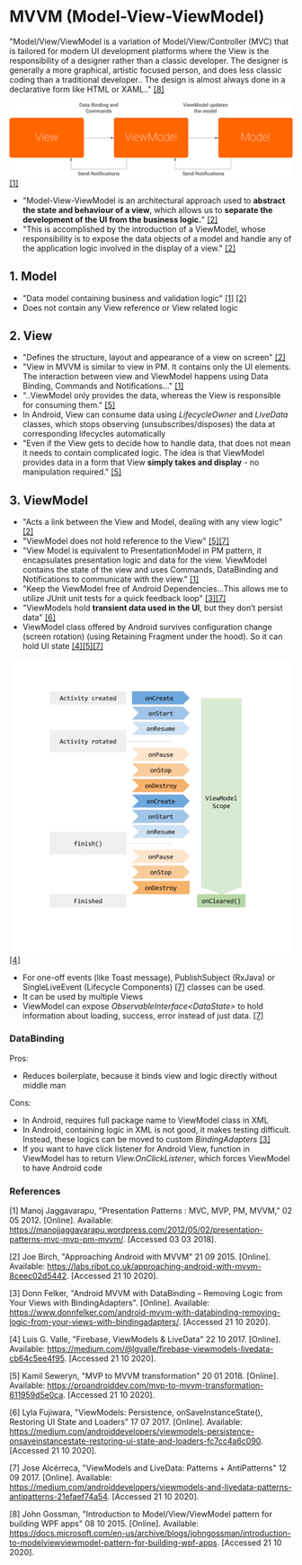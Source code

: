 # MVVM (Model-View-ViewModel)

"Model/View/ViewModel is a variation of Model/View/Controller (MVC) that is tailored for modern UI development platforms
where the View is the responsibility of a designer rather than a classic developer.
The designer is generally a more graphical, artistic focused person, and does less classic coding than a traditional developer..
The design is almost always done in a declarative form like HTML or XAML.." [[8]](#references)

![MVVM](https://raw.githubusercontent.com/jemshit/android_architecture_notes/master/media_files/mvvm.png)
[[1]](#references)

- "Model-View-ViewModel is an architectural approach used to **abstract the state and behaviour of a view**, which allows us to **separate the development of the UI from the business logic.**" [[2]](#references)
- "This is accomplished by the introduction of a ViewModel, whose responsibility is to expose the data objects of a model and handle any of the application logic involved in the display of a view." [[2]](#references)

## 1. Model

- "Data model containing business and validation logic" [[1]](#references) [[2]](#references)
- Does not contain any View reference or View related logic


## 2. View

- "Defines the structure, layout and appearance of a view on screen" [[2]](#references)
- "View in MVVM is similar to view in PM. It contains only the UI elements. The interaction between view and ViewModel happens using Data Binding, Commands and Notifications..." [[1]](#references)
- "..ViewModel only provides the data, whereas the View is responsible for consuming them." [[5]](#references)
- In Android, View can consume data using _LifecycleOwner_ and _LiveData_ classes, which stops observing (unsubscribes/disposes) the data at corresponding lifecycles automatically
- "Even if the View gets to decide how to handle data, that does not mean it needs to contain complicated logic. The idea is that ViewModel provides data in a form that View **simply takes and display** - no manipulation required." [[5]](#references)


## 3. ViewModel

- "Acts a link between the View and Model, dealing with any view logic" [[2]](#references)
- "ViewModel does not hold reference to the View" [[5]](#references)[[7]](#references)
- "View Model is equivalent to PresentationModel in PM pattern, it encapsulates presentation logic and data for the view.  ViewModel contains the state of the view and uses Commands, DataBinding and Notifications to communicate with the view." [[1]](#references)
- "Keep the ViewModel free of Android Dependencies...This allows me to utilize JUnit unit tests for a quick feedback loop" [[3]](#references)[[7]](#references)
- "ViewModels hold **transient data used in the UI**, but they don’t persist data" [[6]](#references)
- ViewModel class offered by Android survives configuration change (screen rotation) (using Retaining Fragment under the hood). So it can hold UI state [[4]](#references)[[5]](#references)[[7]](#references)

![MVVM](https://raw.githubusercontent.com/jemshit/android_architecture_notes/master/media_files/mvvm_viewmodel_scope.png)
[[4]](#references)

- For one-off events (like Toast message), PublishSubject (RxJava) or SingleLiveEvent (Lifecycle Components) [[7]](#references) classes can be used. 
- It can be used by multiple Views
- ViewModel can expose _ObservableInterface<DataState<Data>>_ to hold information about loading, success, error instead of just data. [[7]](#references)


### DataBinding

Pros:
- Reduces boilerplate, because it binds view and logic directly without middle man

Cons:
- In Android, requires full package name to ViewModel class in XML
- In Android, containing logic in XML is not good, it makes testing difficult. Instead, these logics can be moved to custom _BindingAdapters_ [[3]](#references)
- If you want to have click listener for Android View, function in ViewModel has to return _View.OnClickListener_, which forces ViewModel to have Android code


### References

[1] Manoj Jaggavarapu, "Presentation Patterns : MVC, MVP, PM, MVVM," 02 05 2012. [Online]. Available: https://manojjaggavarapu.wordpress.com/2012/05/02/presentation-patterns-mvc-mvp-pm-mvvm/. [Accessed 03 03 2018].

[2] Joe Birch, "Approaching Android with MVVM" 21 09 2015. [Online]. Available: https://labs.ribot.co.uk/approaching-android-with-mvvm-8ceec02d5442. [Accessed 21 10 2020].

[3] Donn Felker, "Android MVVM with DataBinding – Removing Logic from Your Views with BindingAdapters". [Online]. Available: https://www.donnfelker.com/android-mvvm-with-databinding-removing-logic-from-your-views-with-bindingadapters/. [Accessed 21 10 2020].

[4] Luis G. Valle, "Firebase, ViewModels & LiveData" 22 10 2017. [Online]. Available: https://medium.com/@lgvalle/firebase-viewmodels-livedata-cb64c5ee4f95. [Accessed 21 10 2020].

[5] Kamil Seweryn, "MVP to MVVM transformation" 20 01 2018. [Online]. Available: https://proandroiddev.com/mvp-to-mvvm-transformation-611959d5e0ca. [Accessed 21 10 2020].

[6] Lyla Fujiwara, "ViewModels: Persistence, onSaveInstanceState(), Restoring UI State and Loaders" 17 07 2017. [Online]. Available: https://medium.com/androiddevelopers/viewmodels-persistence-onsaveinstancestate-restoring-ui-state-and-loaders-fc7cc4a6c090. [Accessed 21 10 2020].

[7] Jose Alcérreca, "ViewModels and LiveData: Patterns + AntiPatterns" 12 09 2017. [Online]. Available: https://medium.com/androiddevelopers/viewmodels-and-livedata-patterns-antipatterns-21efaef74a54. [Accessed 21 10 2020].

[8] John Gossman, "Introduction to Model/View/ViewModel pattern for building WPF apps" 08 10 2015. [Online]. Available: https://docs.microsoft.com/en-us/archive/blogs/johngossman/introduction-to-modelviewviewmodel-pattern-for-building-wpf-apps. [Accessed 21 10 2020].
